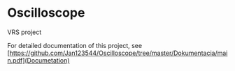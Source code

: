 # Oscilloscope
VRS project

For detailed documentation of this project, see
[https://github.com/Jan123544/Oscilloscope/tree/master/Dokumentacia/main.pdf](Documetation)
